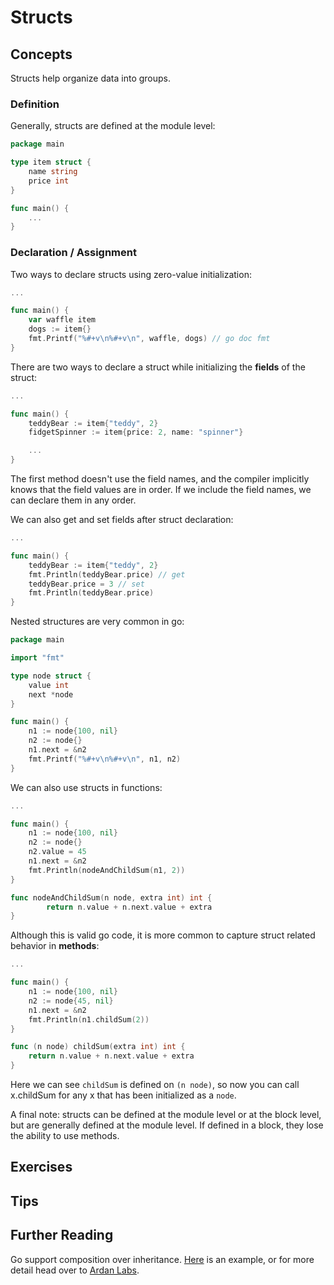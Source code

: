 # Structs

## Concepts

Structs help organize data into groups.

### Definition

Generally, structs are defined at the module level:
```go
package main

type item struct {
    name string
    price int
}

func main() {
    ...
}
```

### Declaration / Assignment

Two ways to declare structs using zero-value initialization:

```go
...

func main() {
    var waffle item
    dogs := item{}
    fmt.Printf("%#+v\n%#+v\n", waffle, dogs) // go doc fmt
}
```

There are two ways to declare a struct while initializing the **fields** of the struct:

```go
...

func main() {
    teddyBear := item{"teddy", 2}
    fidgetSpinner := item{price: 2, name: "spinner"}

    ...
}
```

The first method doesn't use the field names, and the compiler implicitly knows that the field values are in order. If we include the field names, we can declare them in any order.

We can also get and set fields after struct declaration:
```go
...

func main() {
    teddyBear := item{"teddy", 2}
    fmt.Println(teddyBear.price) // get
    teddyBear.price = 3 // set
    fmt.Println(teddyBear.price)
}
```

Nested structures are very common in go:
```go
package main

import "fmt"

type node struct {
    value int
    next *node
}

func main() {
    n1 := node{100, nil}
    n2 := node{}
    n1.next = &n2
    fmt.Printf("%#+v\n%#+v\n", n1, n2)
}
```

We can also use structs in functions:

```go
...

func main() {
    n1 := node{100, nil}
    n2 := node{}
    n2.value = 45
    n1.next = &n2
    fmt.Println(nodeAndChildSum(n1, 2))
}

func nodeAndChildSum(n node, extra int) int {
        return n.value + n.next.value + extra
}
```

Although this is valid go code, it is more common to capture struct related behavior in **methods**:

```go
...

func main() {
    n1 := node{100, nil}
    n2 := node{45, nil}
    n1.next = &n2
    fmt.Println(n1.childSum(2))
}

func (n node) childSum(extra int) int {
    return n.value + n.next.value + extra
}
```

Here we can see `childSum` is defined on `(n node)`, so now you can call x.childSum for any x that has been initialized as a `node`.

A final note: structs can be defined at the module level or at the block level, but are generally defined at the module level. If defined in a block, they lose the ability to use methods.

## Exercises

## Tips

## Further Reading

Go support composition over inheritance. [Here](3.2.1.md) is an example, or for more detail head over to [Ardan Labs](https://www.ardanlabs.com/blog/2015/09/composition-with-go.html).